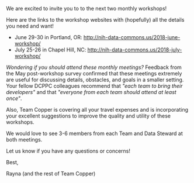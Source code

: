 We are excited to invite you to to the next two monthly workshops! 

Here are the links to the workshop websites with (hopefully) all the details you need and want!
-  June 29-30 in Portland, OR: http://nih-data-commons.us/2018-june-workshop/
-  July 25-26 in Chapel Hill, NC: http://nih-data-commons.us/2018-july-workshop/ 

_Wondering if you should attend these monthly meetings?_ 
Feedback from the May post-workshop survey confirmed that these meetings
extremely are useful for discussing details, obstacles, and goals in a smaller setting. 
Your fellow DCPPC colleagues recommend that 
_"each team to bring their developers"_ and that 
_"everyone from each team should attend at least once"_. 

Also, Team Copper is covering all your travel expenses and 
is incorporating your excellent suggestions to improve the quality and utility of these workshops. 

We would love to see 3-6 members from each Team and Data Steward at both meetings.

Let us know if you have any questions or concerns!

Best,

Rayna (and the rest of Team Copper)


